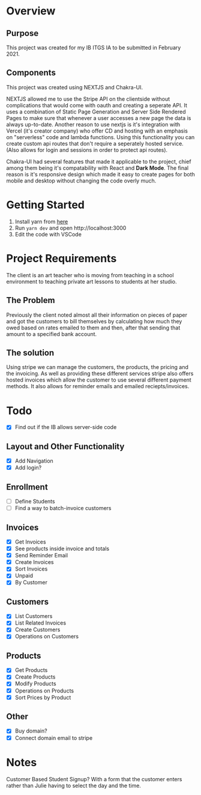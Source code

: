 # Overview

## Purpose

This project was created for my IB ITGS IA to be submitted in February 2021.


## Components

This project was created using NEXTJS and Chakra-UI.

NEXTJS allowed me to use the Stripe API on the clientside without complications that would come with oauth and creating a seperate API. It uses a combination of Static Page Generation and Server Side Rendered Pages to make sure that whenever a user accesses a new page the data is always up-to-date. 
Another reason to use nextjs is it's integration with Vercel (it's creator company) who offer CD and hosting with an emphasis on "serverless" code and lambda functions. Using this functionality you can create custom api routes that don't require a seperately hosted service. (Also allows for login and sessions in order to protect api routes).

Chakra-UI had several features that made it applicable to the project, chief among them being it's compatability with React and **Dark Mode**. The final reason is it's responsive design which made it easy to create pages for both mobile and desktop without changing the code overly much. 

# Getting Started

1. Install yarn from [here](https://classic.yarnpkg.com/en/docs/install) 
2. Run `yarn dev` and open http://localhost:3000
3. Edit the code with VSCode

# Project Requirements

The client is an art teacher who is moving from teaching in a school environment to teaching private art lessons to students at her studio. 

## The Problem

Previously the client noted almost all their information on pieces of paper and got the customers to bill themselves by calculating how much they owed based on rates emailed to them and then, after that sending that amount to a specified bank account.

## The solution

Using stripe we can manage the customers, the products, the pricing and the invoicing. As well as providing these different services stripe also offers hosted invoices which allow the customer to use several different payment methods. It also allows for reminder emails and emailed reciepts/invoices.

# Todo

- [x] Find out if the IB allows server-side code

## Layout and Other Functionality

- [x] Add Navigation
- [x] Add login?

## Enrollment

- [ ] Define Students
- [ ] Find a way to batch-invoice customers

## Invoices

- [x] Get Invoices
- [x] See products inside invoice and totals
- [x] Send Reminder Email
- [x] Create Invoices
- [x] Sort Invoices
- [x] Unpaid
- [x] By Customer

## Customers

- [x] List Customers
- [x] List Related Invoices
- [x] Create Customers
- [x] Operations on Customers

## Products

- [x] Get Products
- [x] Create Products
- [x] Modify Products
- [x] Operations on Products
- [x] Sort Prices by Product

## Other

- [x] Buy domain?
- [x] Connect domain email to stripe

# Notes

Customer Based Student Signup?
With a form that the customer enters rather than Julie having to select the day and the time.